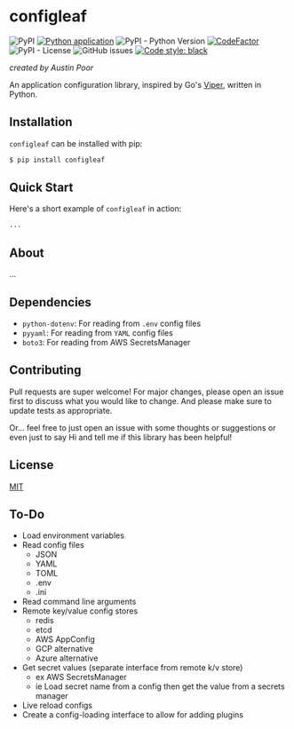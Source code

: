 # configleaf

![PyPI](https://img.shields.io/pypi/v/configleaf?style=flat-square)
[![Python application](https://github.com/a-poor/configleaf/actions/workflows/python-app.yml/badge.svg?branch=main)](https://github.com/a-poor/configleaf/actions/workflows/python-app.yml)
![PyPI - Python Version](https://img.shields.io/pypi/pyversions/configleaf?style=flat-square)
[![CodeFactor](https://www.codefactor.io/repository/github/a-poor/configleaf/badge)](https://www.codefactor.io/repository/github/a-poor/configleaf)
![PyPI - License](https://img.shields.io/pypi/l/configleaf?style=flat-square)
![GitHub issues](https://img.shields.io/github/issues/a-poor/configleaf?style=flat-square)
[![Code style: black](https://img.shields.io/badge/code%20style-black-000000.svg)](https://github.com/psf/black)


_created by Austin Poor_

An application configuration library, inspired by Go's [Viper](https://github.com/spf13/viper), written in Python.

## Installation

`configleaf` can be installed with pip:

```sh
$ pip install configleaf
```

## Quick Start

Here's a short example of `configleaf` in action:

```python
...
```

## About

...

## Dependencies

* `python-dotenv`: For reading from `.env` config files
* `pyyaml`: For reading from `YAML` config files
* `boto3`: For reading from AWS SecretsManager

## Contributing

Pull requests are super welcome! For major changes, please open an issue first to discuss what you would like to change. And please make sure to update tests as appropriate.

Or... feel free to just open an issue with some thoughts or suggestions or even just to say Hi and tell me if this library has been helpful!

## License

[MIT](./LICENSE.txt)

## To-Do

* Load environment variables
* Read config files
  * JSON
  * YAML
  * TOML
  * .env
  * .ini
* Read command line arguments
* Remote key/value config stores
  * redis
  * etcd
  * AWS AppConfig
  * GCP alternative
  * Azure alternative
* Get secret values (separate interface from remote k/v store)
  * ex AWS SecretsManager
  * ie Load secret name from a config then get the value from a secrets manager
* Live reload configs
* Create a config-loading interface to allow for adding plugins

